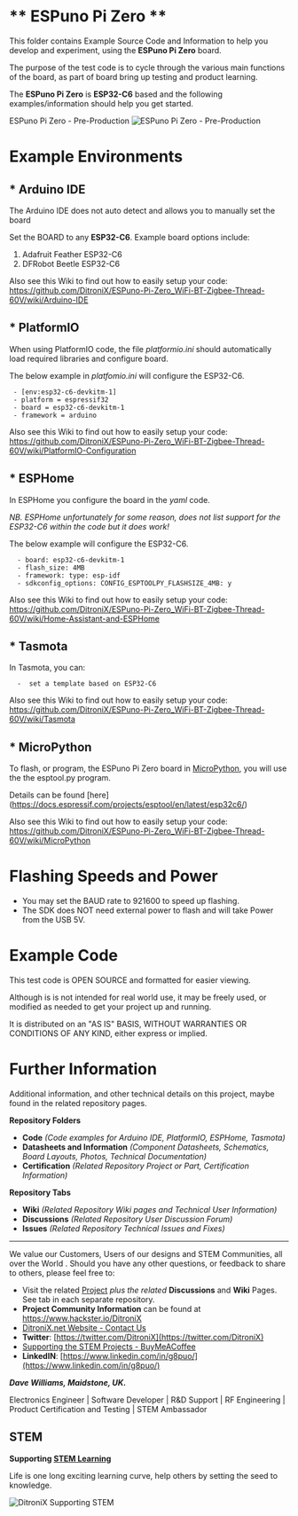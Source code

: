 
# ** ESPuno Pi Zero **

This folder contains Example Source Code and Information to help you develop and experiment, using the **ESPuno Pi Zero** board.

  The purpose of the test code is to cycle through the various main functions of the board, as part of board bring up testing and product learning.
 
The **ESPuno Pi Zero** is **ESP32-C6** based and the following examples/information should help you get started.

ESPuno Pi Zero - Pre-Production
![ESPuno Pi Zero - Pre-Production](https://github.com/DitroniX/ESPuno-Pi-Zero_WiFi-BT-Zigbee-Thread-60V/blob/main/Datasheets%20and%20Information/ESPuno%20Pi%20Zero%20-%20Production%20-%20Angled.jpg)

# Example Environments

  

## * **Arduino IDE**

The Arduino IDE does not auto detect and allows you to manually set the board

Set the BOARD to any **ESP32-C6**.  Example board options include:
	 

 1. Adafruit Feather ESP32-C6
 2. DFRobot Beetle ESP32-C6

Also see this Wiki to find out how to easily setup your code: 	 https://github.com/DitroniX/ESPuno-Pi-Zero_WiFi-BT-Zigbee-Thread-60V/wiki/Arduino-IDE


## * **PlatformIO**

When using PlatformIO code, the file *platformio.ini* should automatically load required libraries and configure board.   



The below example in *platfomio.ini* will configure the ESP32-C6.
 

	 - [env:esp32-c6-devkitm-1] 
	 - platform = espressif32 
	 - board = esp32-c6-devkitm-1 
	 - framework = arduino

Also see this Wiki to find out how to easily setup your code:  https://github.com/DitroniX/ESPuno-Pi-Zero_WiFi-BT-Zigbee-Thread-60V/wiki/PlatformIO-Configuration

## * **ESPHome**

In ESPHome you configure the board in the *yaml* code.

*NB. ESPHome unfortunately for some reason, does not list support for the ESP32-C6 within the code but it does work!*

The below example will configure the ESP32-C6.

	  - board: esp32-c6-devkitm-1
	  - flash_size: 4MB
	  - framework: type: esp-idf
	  - sdkconfig_options: CONFIG_ESPTOOLPY_FLASHSIZE_4MB: y

Also see this Wiki to find out how to easily setup your code: https://github.com/DitroniX/ESPuno-Pi-Zero_WiFi-BT-Zigbee-Thread-60V/wiki/Home-Assistant-and-ESPHome

## * **Tasmota**

In Tasmota, you can:

	  -  set a template based on ESP32-C6

Also see this Wiki to find out how to easily setup your code:  https://github.com/DitroniX/ESPuno-Pi-Zero_WiFi-BT-Zigbee-Thread-60V/wiki/Tasmota

## * **MicroPython**

To flash, or program, the ESPuno Pi Zero board in [MicroPython](https://micropython.org/download/ESP32_GENERIC_C6/), you will use the the esptool.py program. 

Details can be found [here] (https://docs.espressif.com/projects/esptool/en/latest/esp32c6/)

Also see this Wiki to find out how to easily setup your code:  
https://github.com/DitroniX/ESPuno-Pi-Zero_WiFi-BT-Zigbee-Thread-60V/wiki/MicroPython

# Flashing Speeds and Power

  
  - You may set the BAUD rate to 921600 to speed up flashing.
  - The SDK does NOT need external power to flash and will take Power from the USB 5V.
  

# Example Code

This test code is OPEN SOURCE and formatted for easier viewing.  

Although is is not intended for real world use, it may be freely used, or modified as needed to get your project up and running.

It is distributed on an "AS IS" BASIS, WITHOUT WARRANTIES OR CONDITIONS OF ANY KIND, either express or implied.

# **Further Information**

Additional information, and other technical details on this project, maybe found in the related repository pages.

**Repository Folders**

 - **Code** *(Code examples for Arduino  IDE, PlatformIO, ESPHome, Tasmota)*
 -  **Datasheets and Information** *(Component Datasheets, Schematics, Board Layouts, Photos, Technical Documentation)*
 - **Certification** *(Related Repository Project or Part, Certification Information)*

**Repository Tabs**

 - **Wiki** *(Related Repository Wiki pages and Technical User Information)*
 - **Discussions** *(Related Repository User Discussion Forum)*
 - **Issues** *(Related Repository Technical Issues and Fixes)*

***

We value our Customers, Users of our designs and STEM Communities, all over the World . Should you have any other questions, or feedback to share to others, please feel free to:

* Visit the related [Project](https://github.com/DitroniX?tab=repositories) *plus the related* **Discussions** and **Wiki** Pages.  See tab in each separate repository.
* **Project Community Information** can be found at https://www.hackster.io/DitroniX
* [DitroniX.net Website - Contact Us](https://ditronix.net/contact/)
* **Twitter**: [https://twitter.com/DitroniX](https://twitter.com/DitroniX)
* [Supporting the STEM Projects - BuyMeACoffee](https://www.buymeacoffee.com/DitroniX)
*  **LinkedIN**: [https://www.linkedin.com/in/g8puo/](https://www.linkedin.com/in/g8puo/)

***Dave Williams, Maidstone, UK.***

Electronics Engineer | Software Developer | R&D Support | RF Engineering | Product Certification and Testing | STEM Ambassador

## STEM

**Supporting [STEM Learning](https://www.stem.org.uk/)**

Life is one long exciting learning curve, help others by setting the seed to knowledge.

![DitroniX Supporting STEM](https://hackster.imgix.net/uploads/attachments/1606838/stem_ambassador_-_100_volunteer_badge_edxfxlrfbc1_bjdqharfoe1_xbqi2KUcri.png?auto=compress%2Cformat&w=540&fit=max)

